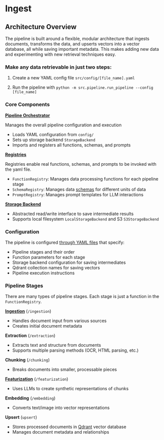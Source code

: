 # Ingest

## Architecture Overview

The pipeline is built around a flexible, modular architecture that ingests documents, transforms the data, and upserts vectors into a vector database, all while saving important metadata. This makes adding new data and experimenting with new retrieval techniques easy.

### Make any data retrievable in just two steps:

1) Create a new YAML config file `src/config/[file_name].yaml`

2) Run the pipeline with `python -m src.pipeline.run_pipeline --config [file_name]`


### Core Components

**[Pipeline Orchestrator](pipeline_orchestrator.md)**

   Manages the overall pipeline configuration and execution

   - Loads YAML configuration from `config/`
   - Sets up storage backend `StorageBackend`
   - Imports and registers all functions, schemas, and prompts

**[Registries](registry.md)**

   Registries enable real functions, schemas, and prompts to be invoked with the yaml file.

   - `FunctionRegistry`: Manages data processing functions for each pipeline stage
   - `SchemaRegistry`: Manages data [schemas](schemas.md) for different units of data
   - `PromptRegistry`: Manages prompt templates for LLM interactions

**[Storage Backend](storage.md)**

   - Abstracted read/write interface to save intermediate results
   - Supports local filesystem `LocalStorageBackend` and S3 `S3StorageBackend`

### Configuration

The pipeline is configured [through YAML files](configuration.md) that specify:

- Pipeline stages and their order
- Function parameters for each stage
- Storage backend configuration for saving intermediates
- Qdrant collection names for saving vectors
- Pipeline execution instructions

### Pipeline Stages

There are many types of pipeline stages. Each stage is just a function in the `FunctionRegistry`.

**[Ingestion](ingestion.md)** (`/ingestion`)

   - Handles document input from various sources
   - Creates initial document metadata

**Extraction** (`/extraction`)

   - Extracts text and structure from documents
   - Supports multiple parsing methods (OCR, HTML parsing, etc.)

**Chunking** (`/chunking`)

   - Breaks documents into smaller, processable pieces

**[Featurization](featurization.md)** (`/featurization`)

   - Uses LLMs to create synthetic representations of chunks

**Embedding** (`/embedding`)

   - Converts text/image into vector representations

**Upsert** (`upsert`)

   - Stores processed documents in [Qdrant](https://qdrant.tech/) vector database
   - Manages document metadata and relationships